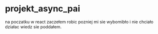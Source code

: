 # projekt_async_pai

na poczatku w react zaczełem robic pozniej mi sie wybomibło i nie chciało działac wiedz sie poddałem.
